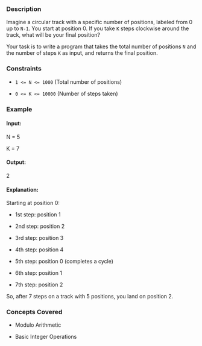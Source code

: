 ### Description
Imagine a circular track with a specific number of positions, labeled from 0 up to `N-1`. You start at position 0. If you take `K` steps clockwise around the track, what will be your final position?

Your task is to write a program that takes the total number of positions `N` and the number of steps `K` as input, and returns the final position.

### Constraints
* `1 <= N <= 1000` (Total number of positions)
* `0 <= K <= 10000` (Number of steps taken)

### Example
#### Input:
N = 5
K = 7

#### Output:
2

#### Explanation:
Starting at position 0:
* 1st step: position 1
* 2nd step: position 2
* 3rd step: position 3
* 4th step: position 4
* 5th step: position 0 (completes a cycle)
* 6th step: position 1
* 7th step: position 2
So, after 7 steps on a track with 5 positions, you land on position 2.

### Concepts Covered
* Modulo Arithmetic
* Basic Integer Operations